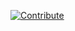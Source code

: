 

[![Contribute](https://www.eclipse.org/che/factory-contribute.svg)](https://che-eclipse-che.192.168.64.3.nip.io/f?url=https://github.com/Divine1/demonodejs.git)
